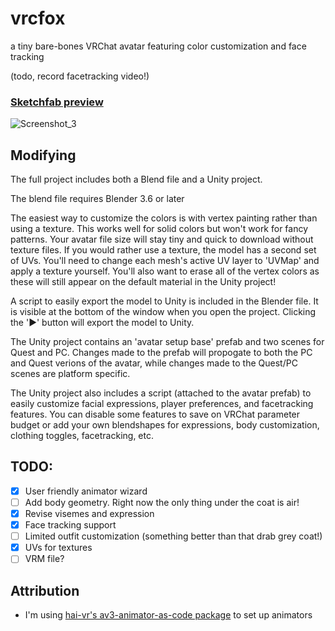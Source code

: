 # vrcfox
a tiny bare-bones VRChat avatar featuring color customization and face tracking

(todo, record facetracking video!)

### [Sketchfab preview](https://sketchfab.com/3d-models/vrcfox-9ed90de72e9c437b8820cbf0eeb32a50)

![Screenshot_3](https://github.com/cellomonster/vrcfox/assets/32079637/9d5b7d82-6fe0-44bb-9798-a9bc0a6ca2ae)


## Modifying

The full project includes both a Blend file and a Unity project.

The blend file requires Blender 3.6 or later

The easiest way to customize the colors is with vertex painting rather than using a texture. This works well for solid colors but won't work for fancy patterns. Your avatar file size will stay tiny and quick to download without texture files. If you would rather use a texture, the model has a second set of UVs. You'll need to change each mesh's active UV layer to 'UVMap' and apply a texture yourself. You'll also want to erase all of the vertex colors as these will still appear on the default material in the Unity project!

A script to easily export the model to Unity is included in the Blender file. It is visible at the bottom of the window when you open the project. Clicking the '▶' button will export the model to Unity.

The Unity project contains an 'avatar setup base' prefab and two scenes for Quest and PC. Changes made to the prefab will propogate to both the PC and Quest verions of the avatar, while changes made to the Quest/PC scenes are platform specific. 

The Unity project also includes a script (attached to the avatar prefab) to easily customize facial expressions, player preferences, and facetracking features. You can disable some features to save on VRChat parameter budget or add your own blendshapes for expressions, body customization, clothing toggles, facetracking, etc.

## TODO:
- [X] User friendly animator wizard
- [ ] Add body geometry. Right now the only thing under the coat is air!
- [X] Revise visemes and expression
- [X] Face tracking support
- [ ] Limited outfit customization (something better than that drab grey coat!)
- [X] UVs for textures
- [ ] VRM file?

## Attribution
- I'm using [hai-vr's av3-animator-as-code package](https://github.com/hai-vr/av3-animator-as-code) to set up animators
